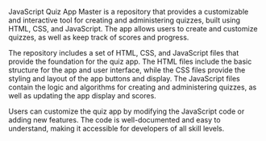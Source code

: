 JavaScript Quiz App Master is a repository that provides a customizable and interactive tool for creating and administering quizzes, built using HTML, CSS, and JavaScript. The app allows users to create and customize quizzes, as well as keep track of scores and progress.

The repository includes a set of HTML, CSS, and JavaScript files that provide the foundation for the quiz app. The HTML files include the basic structure for the app and user interface, while the CSS files provide the styling and layout of the app buttons and display. The JavaScript files contain the logic and algorithms for creating and administering quizzes, as well as updating the app display and scores.

Users can customize the quiz app by modifying the JavaScript code or adding new features. The code is well-documented and easy to understand, making it accessible for developers of all skill levels.
